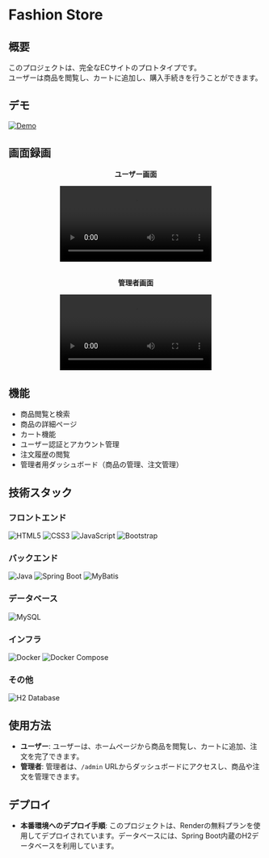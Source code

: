 # Fashion Store

## 概要
このプロジェクトは、完全なECサイトのプロトタイプです。<br>ユーザーは商品を閲覧し、カートに追加し、購入手続きを行うことができます。

## デモ
[![Demo](https://img.shields.io/badge/Demo-→%20Click%20Here-blueviolet?style=for-the-badge&logo=appveyor)](https://fashion-store-app.onrender.com)

## 画面録画

<div style="text-align: center;">
  <p><strong>ユーザー画面</strong></p>
  <video controls style="max-width: 100%; height: auto;">
   <source src="https://KouOtani.github.io/fashion-store/docs/video/user.mp4" type="video/mp4">
  </video>
</div>
<br>
<div style="text-align: center;">
  <p><strong>管理者画面</strong></p>
  <video controls style="max-width: 100%; height: auto;">
    <source src="https://KouOtani.github.io/fashion-store/docs/video/admin.mp4" type="video/mp4">
  </video>
</div>

## 機能
- 商品閲覧と検索
- 商品の詳細ページ
- カート機能
- ユーザー認証とアカウント管理
- 注文履歴の閲覧
- 管理者用ダッシュボード（商品の管理、注文管理）

## 技術スタック
### フロントエンド
![HTML5](https://img.shields.io/badge/HTML5-E34F26?logo=html5&logoColor=white&style=for-the-badge)
![CSS3](https://img.shields.io/badge/CSS3-1572B6?logo=css3&logoColor=white&style=for-the-badge)
![JavaScript](https://img.shields.io/badge/JavaScript-F7DF1E?logo=javascript&logoColor=black&style=for-the-badge)
![Bootstrap](https://img.shields.io/badge/Bootstrap-563D7C?logo=bootstrap&logoColor=white&style=for-the-badge)

### バックエンド
![Java](https://img.shields.io/badge/Java-007396?style=for-the-badge&logo=java&logoColor=white)
![Spring Boot](https://img.shields.io/badge/Spring%20Boot-6DB33F?logo=spring-boot&logoColor=white&style=for-the-badge)
![MyBatis](https://img.shields.io/badge/MyBatis-CB3837?logo=mybatis&logoColor=white&style=for-the-badge)

### データベース
![MySQL](https://img.shields.io/badge/MySQL-4479A1?logo=mysql&logoColor=white&style=for-the-badge)

### インフラ
![Docker](https://img.shields.io/badge/Docker-2496ED?logo=docker&logoColor=white&style=for-the-badge)
![Docker Compose](https://img.shields.io/badge/Docker%20Compose-2496ED?logo=docker&logoColor=white&style=for-the-badge)

### その他
![H2 Database](https://img.shields.io/badge/H2%20Database-003B57?logo=h2&logoColor=white&style=for-the-badge)
## 使用方法
- **ユーザー**: ユーザーは、ホームページから商品を閲覧し、カートに追加、注文を完了できます。
- **管理者**: 管理者は、`/admin` URLからダッシュボードにアクセスし、商品や注文を管理できます。

## デプロイ
- **本番環境へのデプロイ手順**: このプロジェクトは、Renderの無料プランを使用してデプロイされています。データベースには、Spring Boot内蔵のH2データベースを利用しています。
